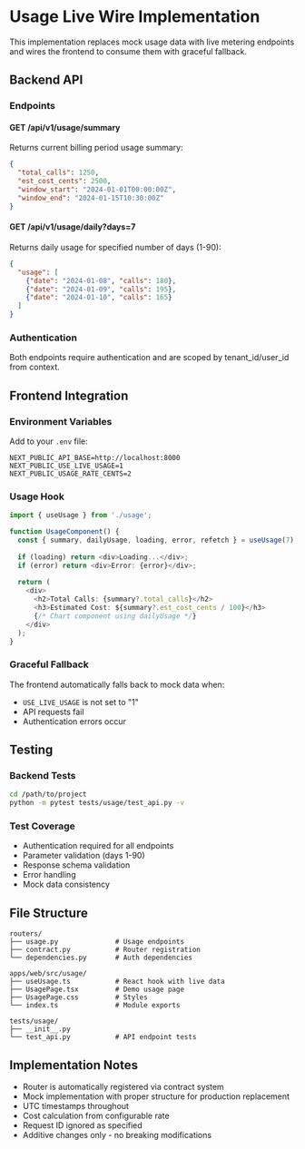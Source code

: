 # Usage Live Wire Implementation

This implementation replaces mock usage data with live metering endpoints and wires the frontend to consume them with graceful fallback.

## Backend API

### Endpoints

#### GET /api/v1/usage/summary
Returns current billing period usage summary:
```json
{
  "total_calls": 1250,
  "est_cost_cents": 2500,
  "window_start": "2024-01-01T00:00:00Z",
  "window_end": "2024-01-15T10:30:00Z"
}
```

#### GET /api/v1/usage/daily?days=7
Returns daily usage for specified number of days (1-90):
```json
{
  "usage": [
    {"date": "2024-01-08", "calls": 180},
    {"date": "2024-01-09", "calls": 195},
    {"date": "2024-01-10", "calls": 165}
  ]
}
```

### Authentication
Both endpoints require authentication and are scoped by tenant_id/user_id from context.

## Frontend Integration

### Environment Variables

Add to your `.env` file:
```env
NEXT_PUBLIC_API_BASE=http://localhost:8000
NEXT_PUBLIC_USE_LIVE_USAGE=1
NEXT_PUBLIC_USAGE_RATE_CENTS=2
```

### Usage Hook

```typescript
import { useUsage } from './usage';

function UsageComponent() {
  const { summary, dailyUsage, loading, error, refetch } = useUsage(7);
  
  if (loading) return <div>Loading...</div>;
  if (error) return <div>Error: {error}</div>;
  
  return (
    <div>
      <h2>Total Calls: {summary?.total_calls}</h2>
      <h3>Estimated Cost: ${summary?.est_cost_cents / 100}</h3>
      {/* Chart component using dailyUsage */}
    </div>
  );
}
```

### Graceful Fallback

The frontend automatically falls back to mock data when:
- `USE_LIVE_USAGE` is not set to "1"
- API requests fail
- Authentication errors occur

## Testing

### Backend Tests
```bash
cd /path/to/project
python -m pytest tests/usage/test_api.py -v
```

### Test Coverage
- Authentication required for all endpoints
- Parameter validation (days 1-90)
- Response schema validation
- Error handling
- Mock data consistency

## File Structure

```
routers/
├── usage.py              # Usage endpoints
├── contract.py           # Router registration
└── dependencies.py       # Auth dependencies

apps/web/src/usage/
├── useUsage.ts           # React hook with live data
├── UsagePage.tsx         # Demo usage page
├── UsagePage.css         # Styles
└── index.ts              # Module exports

tests/usage/
├── __init__.py
└── test_api.py           # API endpoint tests
```

## Implementation Notes

- Router is automatically registered via contract system
- Mock implementation with proper structure for production replacement  
- UTC timestamps throughout
- Cost calculation from configurable rate
- Request ID ignored as specified
- Additive changes only - no breaking modifications